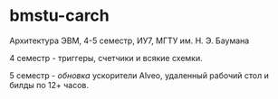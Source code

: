 # bmstu-carch
Архитектура ЭВМ, 4-5 семестр, ИУ7, МГТУ им. Н. Э. Баумана

4 семестр - триггеры, счетчики и всякие схемки.

5 семестр - *обновка* ускорители Alveo, удаленный рабочий стол и билды по 12+ часов.
